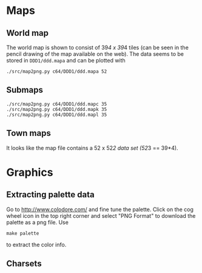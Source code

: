 # Maps

## World map

The world map is shown to consist of 39*4 x 39*4 tiles (can be seen in the pencil drawing of the map available on the web). The
data seems to be stored in `DDD1/ddd.mapa` and can be plotted with

```
./src/map2png.py c64/DDD1/ddd.mapa 52
```

## Submaps

```
./src/map2png.py c64/DDD1/ddd.mapc 35
./src/map2png.py c64/DDD1/ddd.mapk 35
./src/map2png.py c64/DDD1/ddd.mapl 35
```

## Town maps

It looks like the map file contains a 52 x 52*2 data set (52*3 == 39*4).

# Graphics

## Extracting palette data

Go to http://www.colodore.com/ and fine tune the palette. Click on the cog wheel
icon in the top right corner and select "PNG Format" to download the palette as
a png file. Use

```
make palette
```

to extract the color info.

## Charsets
